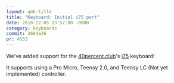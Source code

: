 ```yaml
---
layout: qmk-title
title: "Keyboard: Initial i75 port"
date: 2018-12-05 13:57:00 -0800
category: keyboards
commit: 368de26
pr: 4553
---
```


We've added support for the [40percent.club](http://www.40percent.club/)'s [i75](http://www.40percent.club/2016/11/i75.html) keyboard! 

It supports using a Pro Micro, Teensy 2.0, and Teensy LC (Not yet implemented) controller. 
